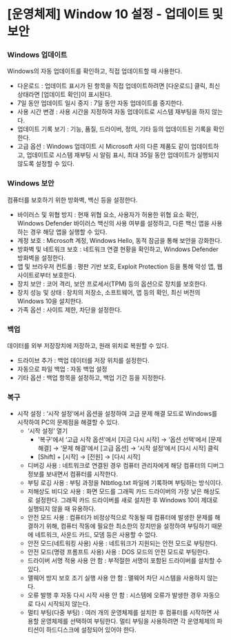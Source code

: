 # [운영체제] Window 10 설정 - 업데이트 및 보안

### **Windows 업데이트**

Windows의 자동 업데이트를 확인하고, 직접 업데이트할 때 사용한다.

- 다운로드 : 업데이트 표시가 된 항목을 직접 업데이트하려면 [다운로드] 클릭, 최신 상태라면 [업데이트 확인]이 표시된다.
- 7일 동안 업데이트 일시 중지 : 7일 동안 자동 업데이트를 중지한다.
- 사용 시간 변경 : 사용 시간을 지정하여 자동 업데이트로 시스템 재부팅을 하지 않는다.
- 업데이트 기록 보기 : 기능, 품질, 드라이버, 정의, 기타 등의 업데이트된 기록을 확인한다.
- 고급 옵션 : Windows 업데이트 시 Microsoft 사의 다른 제품도 같이 업데이트하고, 업데이트로 시스템 재부팅 시 알림 표시, 최대 35일 동안 업데이트가 실행되지 않도록 설정할 수 있다.

### **Windows 보안**

컴퓨터를 보호하기 위한 방화벽, 백신 등을 설정한다.

- 바이러스 및 위협 방지 : 현재 위협 요소, 사용자가 허용한 위협 요소 확인, Windows Defender 바이러스 백신의 사용 여부를 설정하고, 다른 백신 앱을 사용하는 경우 해당 앱을 실행할 수 있다.
- 계정 보호 : Microsoft 계정, Windows Hello, 동적 잠금을 통해 보안을 강화한다.
- 방화벽 및 네트워크 보호 : 네트워크 연결 현황을 확인하고, Windows Defender 방화벽을 설정한다.
- 앱 및 브라우저 컨트롤 : 평판 기반 보호, Exploit Protection 등을 통해 악성 앱, 웹 사이트로부터 보호한다.
- 장치 보안 : 코어 격리, 보안 프로세서(TPM) 등의 옵션으로 장치를 보호한다.
- 장치 성능 및 상태 : 장치의 저장소, 소프트웨어, 앱 등의 확인, 최신 버전의 Windows 10을 설치한다.
- 가족 옵션 : 사이트 제한, 차단을 설정한다.

### **백업**

데이터를 외부 저장장치에 저장하고, 원래 위치로 복원할 수 있다.

- 드라이브 추가 : 백업 데이터를 저장 위치를 설정한다.
- 자동으로 파일 백업 : 자동 백업 설정
- 기타 옵션 : 백업 항목을 설정하고, 백업 기간 등을 지정한다.

### **복구**

- 시작 설정 : ‘시작 설정’에서 옵션을 설정하여 고급 문제 해결 모드로 Windows를 시작하여 PC의 문제점을 해결할 수 있다.
    - ‘시작 설정’ 열기
        - '복구'에서 ‘고급 시작 옵션’에서 [지금 다시 시작] → ‘옵션 선택’에서 [문제 해결] → ‘문제 해결’에서 [고급 옵션] → ‘시작 설정’에서 [다시 시작] 클릭
        - [Shift] + [시작] → [전원] → [다시 시작]
    - 디버깅 사용 : 네트워크로 연결된 경우 컴퓨터 관리자에게 해당 컴퓨터의 디버그 정보를 보내면서 컴퓨터를 시작한다.
    - 부팅 로깅 사용 : 부팅 과정을 Ntbtlog.txt 파일에 기록하며 부팅하는 방식이다.
    - 저해상도 비디오 사용 : 화면 모드를 그래픽 카드 드라이버의 가장 낮은 해상도로 설정한다. 그래픽 카드 드라이버를 새로 설치한 후 Windows 10이 제대로 실행되지 않을 때 유용하다.
    - 안전 모드 사용 : 컴퓨터가 비정상적으로 작동될 때 컴퓨터에 발생한 문제를 해결하기 위해, 컴퓨터 작동에 필요한 최소한의 장치만을 설정하여 부팅하기 때문에 네트워크, 사운드 카드, 모뎀 등은 사용할 수 없다.
    - 안전 모드(네트워킹 사용) 사용 : 네트워크가 지원되는 안전 모드로 부팅한다.
    - 안전 모드(명령 프롬프트 사용) 사용 : DOS 모드의 안전 모드로 부팅한다.
    - 드라이버 서명 적용 사용 안 함 : 부적절한 서명이 포함된 드라이버를 설치할 수 있다.
    - 맬웨어 방지 보호 조기 실행 사용 안 함 : 맬웨어 차단 시스템을 사용하지 않는다.
    - 오류 발행 후 자동 다시 시작 사용 안 함 : 시스템에 오류가 발생한 경우 자동으로 다시 시작되지 않는다.
    - 멀티 부팅(다중 부팅) : 여러 개의 운영체제를 설치한 후 컴퓨터를 시작하면 사용할 운영체제를 선택하여 부팅한다. 멀티 부팅을 사용하려면 각 운영체제의 파티션이 하드디스크에 설정되어 있어야 한다.
